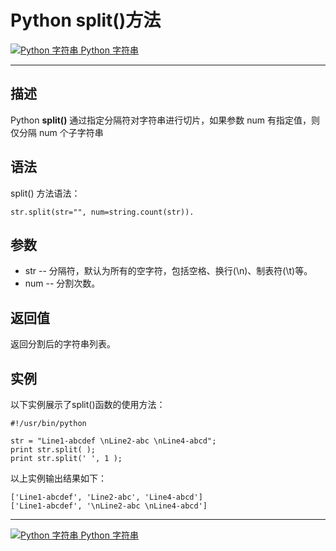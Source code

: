 Python split()方法
================

 [![Python 字符串](../images/up.gif) Python 字符串](python-strings.html)

* * *

描述
--

Python **split()** 通过指定分隔符对字符串进行切片，如果参数 num 有指定值，则仅分隔 num 个子字符串

语法
--

split() 方法语法：
```
str.split(str="", num=string.count(str)).
```
参数
--

*   str -- 分隔符，默认为所有的空字符，包括空格、换行(\\n)、制表符(\\t)等。
*   num -- 分割次数。

返回值
---

返回分割后的字符串列表。

实例
--

以下实例展示了split()函数的使用方法：
```
#!/usr/bin/python

str = "Line1-abcdef \nLine2-abc \nLine4-abcd";
print str.split( );
print str.split(' ', 1 );
```
以上实例输出结果如下：
```
['Line1-abcdef', 'Line2-abc', 'Line4-abcd']
['Line1-abcdef', '\nLine2-abc \nLine4-abcd']
```
* * *

 [![Python 字符串](../images/up.gif) Python 字符串](python-strings.html)